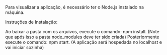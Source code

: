 Para visualizar a aplicação, é necessário ter o Node.js instalado na máquina.

Instruções de Instalação:

Ao baixar a pasta com os arquivos, execute o comando: npm install. (Note que após isso a pasta node_modules deve ter sido criada)
Posteriormente execute o comando: npm start. (A aplicação será hospedada no localhost e vai iniciar sozinha) 



